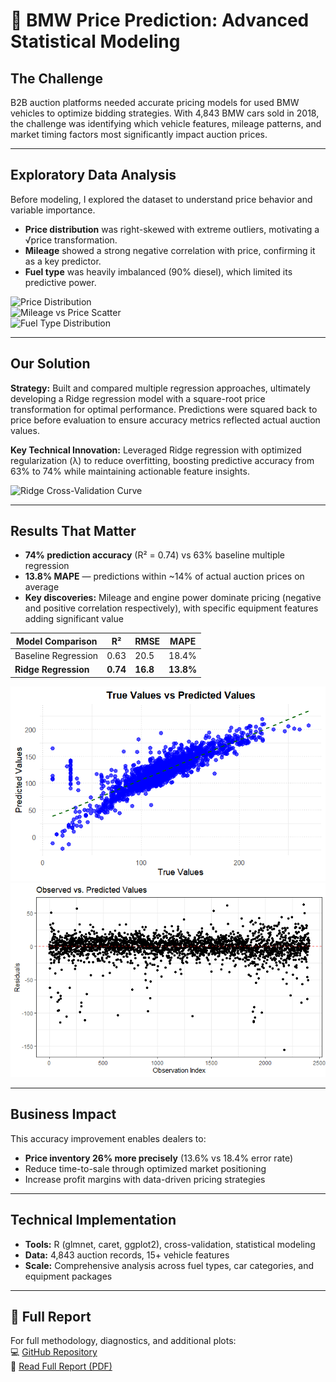 # 🚗 BMW Price Prediction: Advanced Statistical Modeling

## The Challenge
B2B auction platforms needed accurate pricing models for used BMW vehicles to optimize bidding strategies. With 4,843 BMW cars sold in 2018, the challenge was identifying which vehicle features, mileage patterns, and market timing factors most significantly impact auction prices.

---

## Exploratory Data Analysis
Before modeling, I explored the dataset to understand price behavior and variable importance.

- **Price distribution** was right-skewed with extreme outliers, motivating a √price transformation.  
- **Mileage** showed a strong negative correlation with price, confirming it as a key predictor.  
- **Fuel type** was heavily imbalanced (90% diesel), which limited its predictive power.  

![Price Distribution](assets/bmw/price_boxplot.png)  
![Mileage vs Price Scatter](assets/bmw/mileage_scatter.png)  
![Fuel Type Distribution](assets/bmw/fuel_barplot.png)  

---

## Our Solution
**Strategy:** Built and compared multiple regression approaches, ultimately developing a Ridge regression model with a square-root price transformation for optimal performance. Predictions were squared back to price before evaluation to ensure accuracy metrics reflected actual auction values.

**Key Technical Innovation:** Leveraged Ridge regression with optimized regularization (λ) to reduce overfitting, boosting predictive accuracy from 63% to 74% while maintaining actionable feature insights.

![Ridge Cross-Validation Curve](assets/bmw/ridge_cv.png)

---

## Results That Matter
- **74% prediction accuracy** (R² = 0.74) vs 63% baseline multiple regression  
- **13.8% MAPE** — predictions within ~14% of actual auction prices on average  
- **Key discoveries:** Mileage and engine power dominate pricing (negative and positive correlation respectively), with specific equipment features adding significant value  

| Model Comparison | R² | RMSE | MAPE |
|------------------|----|------|------|
| Baseline Regression | 0.63 | 20.5 | 18.4% |
| **Ridge Regression** | **0.74** | **16.8** | **13.8%** |

![True vs Predicted](assets/bmw/prediction.png)  
![Residuals Analysis](assets/bmw/residual.png)  

---

## Business Impact
This accuracy improvement enables dealers to:
- **Price inventory 26% more precisely** (13.6% vs 18.4% error rate)  
- Reduce time-to-sale through optimized market positioning  
- Increase profit margins with data-driven pricing strategies  

---

## Technical Implementation
- **Tools:** R (glmnet, caret, ggplot2), cross-validation, statistical modeling  
- **Data:** 4,843 auction records, 15+ vehicle features  
- **Scale:** Comprehensive analysis across fuel types, car categories, and equipment packages  

---

## 📄 Full Report  
For full methodology, diagnostics, and additional plots:  
💻 [GitHub Repository](https://github.com/miruyoun/BMW_Price_Analysis)  
📕 [Read Full Report (PDF)](assets/bmw/Final_Report_C2G3.pdf)  
